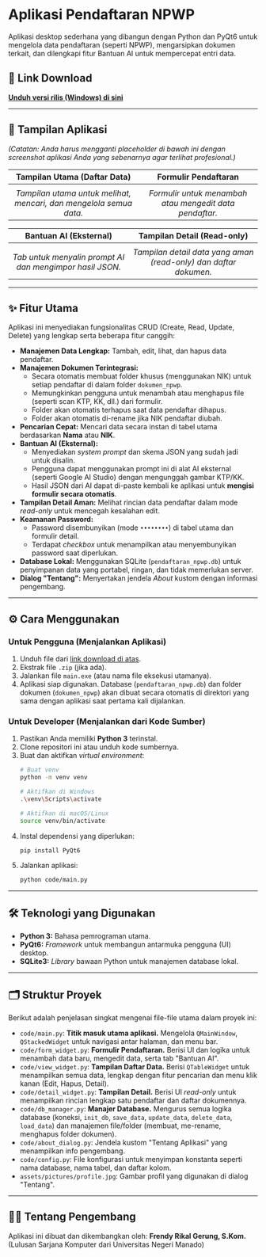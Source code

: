 
# Aplikasi Pendaftaran NPWP

Aplikasi desktop sederhana yang dibangun dengan Python dan PyQt6 untuk mengelola data pendaftaran (seperti NPWP), mengarsipkan dokumen terkait, dan dilengkapi fitur Bantuan AI untuk mempercepat entri data.

## 🚀 Link Download

[**Unduh versi rilis (Windows) di sini**](https://drive.google.com/file/d/1sHDBQVAgeIVpPKBlbTeZemXDqZ0PJUFr/view?usp=sharing)

-----

## 📸 Tampilan Aplikasi

*(Catatan: Anda harus mengganti placeholder di bawah ini dengan screenshot aplikasi Anda yang sebenarnya agar terlihat profesional.)*

| Tampilan Utama (Daftar Data) | Formulir Pendaftaran |
| :---: | :---: |
|  |  |
| *Tampilan utama untuk melihat, mencari, dan mengelola semua data.* | *Formulir untuk menambah atau mengedit data pendaftar.* |

| Bantuan AI (Eksternal) | Tampilan Detail (Read-only) |
| :---: | :---: |
|  |  |
| *Tab untuk menyalin prompt AI dan mengimpor hasil JSON.* | *Tampilan detail data yang aman (read-only) dan daftar dokumen.* |

-----

## ✨ Fitur Utama

Aplikasi ini menyediakan fungsionalitas CRUD (Create, Read, Update, Delete) yang lengkap serta beberapa fitur canggih:

  * **Manajemen Data Lengkap:** Tambah, edit, lihat, dan hapus data pendaftar.
  * **Manajemen Dokumen Terintegrasi:**
      * Secara otomatis membuat folder khusus (menggunakan NIK) untuk setiap pendaftar di dalam folder `dokumen_npwp`.
      * Memungkinkan pengguna untuk menambah atau menghapus file (seperti scan KTP, KK, dll.) dari formulir.
      * Folder akan otomatis terhapus saat data pendaftar dihapus.
      * Folder akan otomatis di-rename jika NIK pendaftar diubah.
  * **Pencarian Cepat:** Mencari data secara instan di tabel utama berdasarkan **Nama** atau **NIK**.
  * **Bantuan AI (Eksternal):**
      * Menyediakan *system prompt* dan skema JSON yang sudah jadi untuk disalin.
      * Pengguna dapat menggunakan prompt ini di alat AI eksternal (seperti Google AI Studio) dengan mengunggah gambar KTP/KK.
      * Hasil JSON dari AI dapat di-paste kembali ke aplikasi untuk **mengisi formulir secara otomatis**.
  * **Tampilan Detail Aman:** Melihat rincian data pendaftar dalam mode *read-only* untuk mencegah kesalahan edit.
  * **Keamanan Password:**
      * Password disembunyikan (mode `••••••••`) di tabel utama dan formulir detail.
      * Terdapat *checkbox* untuk menampilkan atau menyembunyikan password saat diperlukan.
  * **Database Lokal:** Menggunakan SQLite (`pendaftaran_npwp.db`) untuk penyimpanan data yang portabel, ringan, dan tidak memerlukan server.
  * **Dialog "Tentang":** Menyertakan jendela *About* kustom dengan informasi pengembang.

-----

## ⚙️ Cara Menggunakan

### Untuk Pengguna (Menjalankan Aplikasi)

1.  Unduh file dari [link download di atas](https://drive.google.com/file/d/1sHDBQVAgeIVpPKBlbTeZemXDqZ0PJUFr/view?usp=sharing).
2.  Ekstrak file `.zip` (jika ada).
3.  Jalankan file `main.exe` (atau nama file eksekusi utamanya).
4.  Aplikasi siap digunakan. Database (`pendaftaran_npwp.db`) dan folder dokumen (`dokumen_npwp`) akan dibuat secara otomatis di direktori yang sama dengan aplikasi saat pertama kali dijalankan.

### Untuk Developer (Menjalankan dari Kode Sumber)

1.  Pastikan Anda memiliki **Python 3** terinstal.
2.  Clone repositori ini atau unduh kode sumbernya.
3.  Buat dan aktifkan *virtual environment*:
    ```bash
    # Buat venv
    python -m venv venv

    # Aktifkan di Windows
    .\venv\Scripts\activate

    # Aktifkan di macOS/Linux
    source venv/bin/activate
    ```
4.  Instal dependensi yang diperlukan:
    ```bash
    pip install PyQt6
    ```
5.  Jalankan aplikasi:
    ```bash
    python code/main.py
    ```

-----

## 🛠️ Teknologi yang Digunakan

  * **Python 3:** Bahasa pemrograman utama.
  * **PyQt6:** *Framework* untuk membangun antarmuka pengguna (UI) desktop.
  * **SQLite3:** *Library* bawaan Python untuk manajemen database lokal.

-----

## 🗂️ Struktur Proyek

Berikut adalah penjelasan singkat mengenai file-file utama dalam proyek ini:

  * `code/main.py`: **Titik masuk utama aplikasi.** Mengelola `QMainWindow`, `QStackedWidget` untuk navigasi antar halaman, dan menu bar.
  * `code/form_widget.py`: **Formulir Pendaftaran.** Berisi UI dan logika untuk menambah data baru, mengedit data, serta tab "Bantuan AI".
  * `code/view_widget.py`: **Tampilan Daftar Data.** Berisi `QTableWidget` untuk menampilkan semua data, lengkap dengan fitur pencarian dan menu klik kanan (Edit, Hapus, Detail).
  * `code/detail_widget.py`: **Tampilan Detail.** Berisi UI *read-only* untuk menampilkan rincian lengkap satu pendaftar dan daftar dokumennya.
  * `code/db_manager.py`: **Manajer Database.** Mengurus semua logika database (koneksi, `init_db`, `save_data`, `update_data`, `delete_data`, `load_data`) dan manajemen file/folder (membuat, me-rename, menghapus folder dokumen).
  * `code/about_dialog.py`: Jendela kustom "Tentang Aplikasi" yang menampilkan info pengembang.
  * `code/config.py`: File konfigurasi untuk menyimpan konstanta seperti nama database, nama tabel, dan daftar kolom.
  * `assets/pictures/profile.jpg`: Gambar profil yang digunakan di dialog "Tentang".

-----

## 👨‍💻 Tentang Pengembang

Aplikasi ini dibuat dan dikembangkan oleh:
**Frendy Rikal Gerung, S.Kom.**
(Lulusan Sarjana Komputer dari Universitas Negeri Manado)